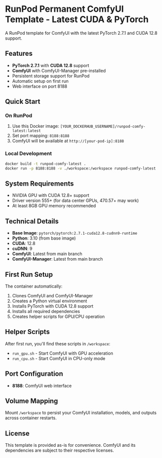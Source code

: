 # RunPod Permanent ComfyUI Template - Latest CUDA & PyTorch

A RunPod template for ComfyUI with the latest PyTorch 2.7.1 and CUDA 12.8 support.

## Features

- **PyTorch 2.7.1** with **CUDA 12.8** support
- **ComfyUI** with ComfyUI-Manager pre-installed
- Persistent storage support for RunPod
- Automatic setup on first run
- Web interface on port 8188

## Quick Start

### On RunPod

1. Use this Docker image: `[YOUR_DOCKERHUB_USERNAME]/runpod-comfy-latest:latest`
2. Set port mapping: `8188:8188`
3. ComfyUI will be available at `http://[your-pod-ip]:8188`

### Local Development

```bash
docker build -t runpod-comfy-latest .
docker run -p 8188:8188 -v ./workspace:/workspace runpod-comfy-latest
```

## System Requirements

- NVIDIA GPU with CUDA 12.8+ support
- Driver version 555+ (for data center GPUs, 470.57+ may work)
- At least 8GB GPU memory recommended

## Technical Details

- **Base Image**: `pytorch/pytorch:2.7.1-cuda12.8-cudnn9-runtime`
- **Python**: 3.10 (from base image)
- **CUDA**: 12.8
- **cuDNN**: 9
- **ComfyUI**: Latest from main branch
- **ComfyUI-Manager**: Latest from main branch

## First Run Setup

The container automatically:
1. Clones ComfyUI and ComfyUI-Manager
2. Creates a Python virtual environment
3. Installs PyTorch with CUDA 12.8 support
4. Installs all required dependencies
5. Creates helper scripts for GPU/CPU operation

## Helper Scripts

After first run, you'll find these scripts in `/workspace`:
- `run_gpu.sh` - Start ComfyUI with GPU acceleration
- `run_cpu.sh` - Start ComfyUI in CPU-only mode

## Port Configuration

- **8188**: ComfyUI web interface

## Volume Mapping

Mount `/workspace` to persist your ComfyUI installation, models, and outputs across container restarts.

## License

This template is provided as-is for convenience. ComfyUI and its dependencies are subject to their respective licenses.